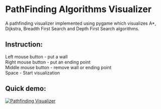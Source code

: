 # PathFinding Algorithms Visualizer
A pathfinding visualizer implemented using pygame which visualizes A*, Dijkstra, Breadth First Search and Depth First Search algorithms. </br>
## Instruction:   
Left mouse button - put a wall </br>
Right mouse button - put an ending point </br>
Middle mouse button - remove wall or ending point </br>
Space - Start visualization</br>
## Quick demo:<br/>
[![Pathfinding Visualizer ](http://img.youtube.com/vi/u5RmaVj7JQ8/0.jpg)](http://www.youtube.com/watch?v=u5RmaVj7JQ8 "Pathfinding Visualizer")